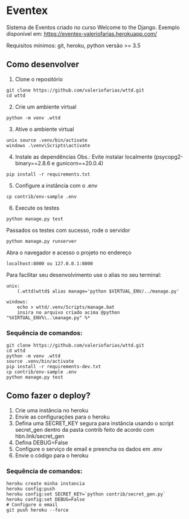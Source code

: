 # Eventex 

Sistema de Eventos criado no curso Welcome to the Django.
Exemplo disponível em: https://eventex-valeriofarias.herokuapp.com/

Requisitos mínimos: git, heroku, python versão >= 3.5

## Como desenvolver

1. Clone o repositório
```
git clone https://github.com/valeriofarias/wttd.git
cd wttd
```
2. Crie um ambiente virtual
```
python -m venv .wttd
```
3. Ative o ambiente virtual
```
unix source .venv/bin/activate
windows .\venv\Scripts\activate
```
4. Instale as dependências 
Obs.: Evite instalar localmente (psycopg2-binary==2.8.6 e gunicorn==20.0.4)
```
pip install -r requirements.txt
```
5. Configure a instância com o .env
```
cp contrib/env-sample .env
```

6. Execute os testes
```
python manage.py test
```
Passados os testes com sucesso, rode o servidor
```
python manage.py runserver
```
Abra o navegador e acesso o projeto no endereço
```
localhost:8000 ou 127.0.0.1:8000
```
Para facilitar seu desenvolvimento use o alias no seu terminal:

    unix:
        (.wttd)wttd$ alias manage='python $VIRTUAL_ENV/../manage.py'

    windows:
        echo > wttd/.venv/Scripts/manage.bat
        insira no arquivo criado acima @python "%VIRTUAL_ENV%\..\manage.py" %*

### Sequência de comandos:
```console
git clone https://github.com/valeriofarias/wttd.git
cd wttd
python -m venv .wttd
source .venv/bin/activate
pip install -r requirements-dev.txt
cp contrib/env-sample .env
python manage.py test
```

## Como fazer o deploy?

1. Crie uma instância no heroku
2. Envie as configurações para o heroku
3. Defina uma SECRET_KEY segura para instância usando o script secret_gen dentro da pasta contrib feito de acordo com hbn.link/secret_gen
4. Defina DEBUG=False
5. Configure o serviço de email e preencha os dados em .env
6. Envie o código para o heroku

### Sequência de comandos:
```console
heroku create minha instancia
heroku config:push
heroku config:set SECRET_KEY=`python contrib/secret_gen.py`
heroku config:set DEBUG=False
# Configure o email
git push heroku --force
```
